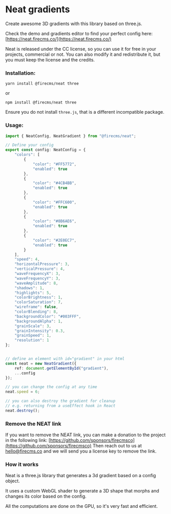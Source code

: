 # Neat gradients

Create awesome 3D gradients with this library based on three.js.

Check the demo and gradients editor to find your perfect config here:
[https://neat.firecms.co/](https://neat.firecms.co/)

Neat is released under the CC license, so you can use it for free in your
projects,
commercial or not. You can also modify it and redistribute it, but you must keep
the license and the credits.


### Installation:

```
yarn install @firecms/neat three
```

or

```
npm install @firecms/neat three
```

Ensure you do not install `three.js`, that is a different incompatible package.

### Usage:

```typescript
import { NeatConfig, NeatGradient } from "@firecms/neat";

// Define your config
export const config: NeatConfig = {
    "colors": [
        {
            "color": "#FF5772",
            "enabled": true
        },
        {
            "color": "#4CB4BB",
            "enabled": true
        },
        {
            "color": "#FFC600",
            "enabled": true
        },
        {
            "color": "#8B6AE6",
            "enabled": true
        },
        {
            "color": "#2E0EC7",
            "enabled": true
        }
    ],
    "speed": 4,
    "horizontalPressure": 3,
    "verticalPressure": 4,
    "waveFrequencyX": 3,
    "waveFrequencyY": 3,
    "waveAmplitude": 8,
    "shadows": 1,
    "highlights": 5,
    "colorBrightness": 1,
    "colorSaturation": 7,
    "wireframe": false,
    "colorBlending": 8,
    "backgroundColor": "#003FFF",
    "backgroundAlpha": 1,
    "grainScale": 3,
    "grainIntensity": 0.3,
    "grainSpeed": 1,
    "resolution": 1
};


// define an element with id="gradient" in your html
const neat = new NeatGradient({
    ref: document.getElementById("gradient"),
    ...config
});

// you can change the config at any time
neat.speed = 6;

// you can also destroy the gradient for cleanup
// e.g. returning from a useEffect hook in React
neat.destroy();
```

### Remove the NEAT link

If you want to remove the NEAT link, you can make a donation to the project
in the following link:
[https://github.com/sponsors/firecmsco](https://github.com/sponsors/firecmsco)
Then reach out to us at [hello@firecms.co](mailto:hello@firecms.co) and we will
send you a license key to remove the link.

### How it works

Neat is a three.js library that generates a 3d gradient based on a config
object.

It uses a custom WebGL shader to generate a 3D shape that morphs and changes
its color based on the config.

All the computations are done on the GPU, so it's very fast and efficient.
